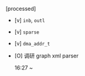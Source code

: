 [processed]

* [v] `inb`, `outl`

* [v] `sparse`

* [v] `dma_addr_t`

* [O] 调研 graph xml parser

    16:27 ~ 
